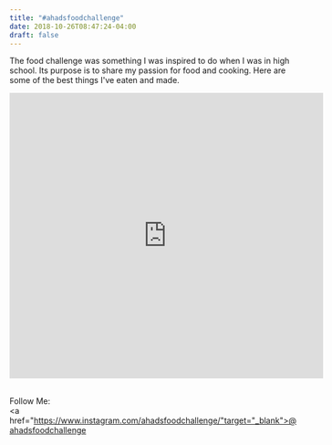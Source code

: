 ```yaml
---
title: "#ahadsfoodchallenge"
date: 2018-10-26T08:47:24-04:00
draft: false
---
```

The food challenge was something I was inspired to do when I was in high school. Its purpose is to share my passion for food and cooking. Here are some of the best things I've eaten and made.

<iframe src='https://www.juicer.io/api/feeds/ahadsfoodchallenge/iframe' frameborder='0' width='550' height='500' style='display:block;margin:0 auto;'></iframe>

<br>Follow Me:</br>
<a href="https://www.instagram.com/ahadsfoodchallenge/"target="_blank">@ahadsfoodchallenge</a>

